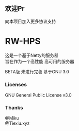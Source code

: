 ## 欢迎Pr  
向本项目加入更多协议支持  

# RW-HPS  
这是一个基于Netty的服务器  
旨在作为一个高性能 高可用的服务器  
  
BETA版 未进行完善 基于GNU 3.0  

### Licenses  
GNU General Public License v3.0  

### Thanks  
@Miku  
@Tiexiu.xyz  

